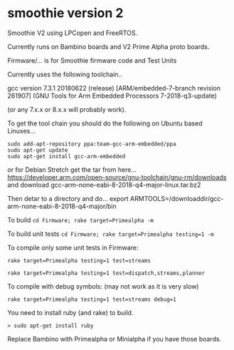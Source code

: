 # smoothie version 2
Smoothie V2 using LPCopen and FreeRTOS.

Currently runs on Bambino boards and V2 Prime Alpha proto boards.

Firmware/... is for Smoothie firmware code and Test Units

Currently uses the following toolchain..

gcc version 7.3.1 20180622 (release) [ARM/embedded-7-branch revision 261907] 
(GNU Tools for Arm Embedded Processors 7-2018-q3-update)

(or any 7.x.x or 8.x.x will probably work).

To get the tool chain you should do the following on Ubuntu based Linuxes...

    sudo add-apt-repository ppa:team-gcc-arm-embedded/ppa
    sudo apt-get update
    sudo apt-get install gcc-arm-embedded

or for Debian Stretch get the tar from here...
    https://developer.arm.com/open-source/gnu-toolchain/gnu-rm/downloads
    and download gcc-arm-none-eabi-8-2018-q4-major-linux.tar.bz2

Then detar to a directory and do...
    export ARMTOOLS=/downloaddir/gcc-arm-none-eabi-8-2018-q4-major/bin

To build ```cd Firmware; rake target=Primealpha -m```

To build unit tests ```cd Firmware; rake target=Primealpha testing=1 -m```

To compile only some unit tests in Firmware:

```rake target=Primealpha testing=1 test=streams```

```rake target=Primealpha testing=1 test=dispatch,streams,planner```

To compile with debug symbols: (may not work as it is very slow)

```rake target=Primealpha testing=1 test=streams debug=1```

You need to install ruby (and rake) to build.

```> sudo apt-get install ruby```

Replace Bambino with Primealpha or Minialpha if you have those boards.
